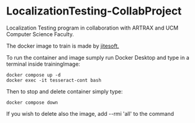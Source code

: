 # LocalizationTesting-CollabProject

Localization Testing program in collaboration with ARTRAX and UCM Computer Science Faculty.

The docker image to train is made by [jitesoft.](https://hub.docker.com/r/jitesoft/tesseract-ocr) 

To run the container and image sumply run Docker Desktop and type in a terminal inside trainingImage:

```
docker compose up -d
docker exec -it tesseract-cont bash
```

Then to stop and delete container simply type:

```
docker compose down
```

If you wish to delete also the image, add --rmi 'all' to the command 


